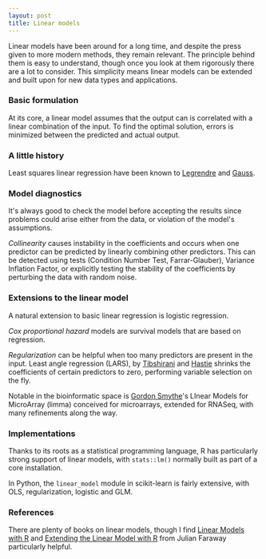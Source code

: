 ```yaml
---
layout: post
title: Linear models
---
```


Linear models have been around for a long time, and despite the press given to more modern methods, they remain relevant. The principle behind them is easy to understand, though once you look at them rigorously there are a lot to consider. This simplicity means linear models can be extended and built upon for new data types and applications.

### Basic formulation

At its core, a linear model assumes that the output can is correlated with a linear combination of the input. To find the optimal solution, errors is minimized between the predicted and actual output.

### A little history

Least squares linear regression have been known to [Legrendre](https://en.wikipedia.org/wiki/Adrien-Marie_Legendre) and [Gauss](https://en.wikipedia.org/wiki/Carl_Friedrich_Gauss).

### Model diagnostics

It's always good to check the model before accepting the results since problems could arise either from the data, or violation of the model's assumptions.

*Collinearity* causes instability in the coefficients and occurs when one predictor can be predicted by linearly combining other predictors. This can be detected using tests (Condition Number Test, Farrar-Glauber), Variance Inflation Factor, or explicitly testing the stability of the coefficients by perturbing the data with random noise.

### Extensions to the linear model

A natural extension to basic linear regression is logistic regression.

*Cox proportional hazard* models are survival models that are based on regression.

*Regularization* can be helpful when too many predictors are present in the input. Least angle regression (LARS), by [Tibshirani](http://statweb.stanford.edu/~tibs/) and [Hastie](https://web.stanford.edu/~hastie/) shrinks the coefficients of certain predictors to zero, performing variable selection on the fly.

Notable in the bioinformatic space is [Gordon Smythe](https://www.wehi.edu.au/people/gordon-smyth)'s LInear Models for MicroArray (limma) conceived for microarrays, extended for RNASeq, with many refinements along the way.

### Implementations

Thanks to its roots as a statistical programming language, R has particularly strong support of linear models, with `stats::lm()` normally built as part of a core installation.

In Python, the `linear_model` module in scikit-learn is fairly extensive, with OLS, regularization, logistic and GLM.

### References

There are plenty of books on linear models, though I find [Linear Models with R](https://people.bath.ac.uk/jjf23/LMR/index.html) and [Extending the Linear Model with R](https://people.bath.ac.uk/jjf23/ELM/index.html) from Julian Faraway particularly helpful.
